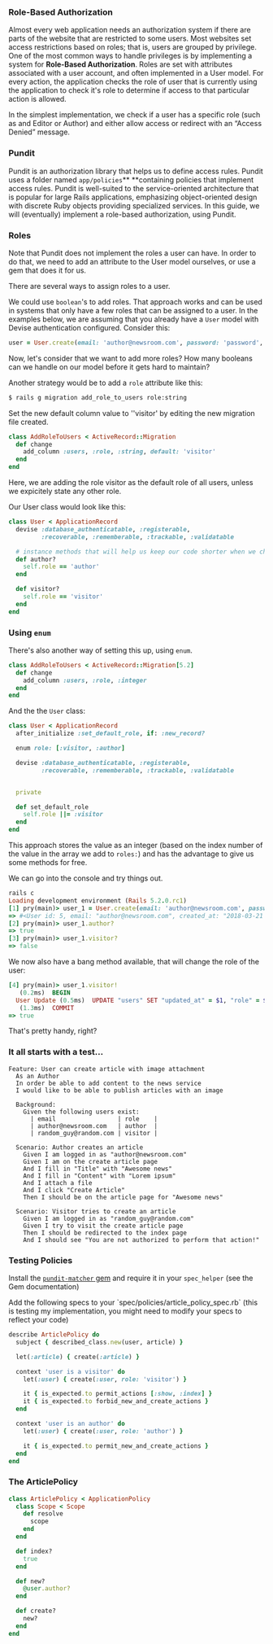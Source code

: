 ### Role-Based Authorization

Almost every web application needs an authorization system if there are parts of the website that are restricted to some users. Most websites set access restrictions based on roles; that is, users are grouped by privilege. One of the most common ways to handle privileges is by implementing a system for **Role-Based Authorization**. Roles are set with attributes associated with a user account, and often implemented in a User model. For every action, the application checks the role of user that is currently using the application to check it's role to determine if access to that particular action is allowed.

In the simplest implementation, we check if a user has a specific role \(such as and Editor or Author\) and either allow access or redirect with an “Access Denied” message.

### Pundit

Pundit is an authorization library that helps us to define access rules. Pundit uses a folder named `app/policies`** **containing policies that implement access rules. Pundit is well-suited to the service-oriented architecture that is popular for large Rails applications, emphasizing object-oriented design with discrete Ruby objects providing specialized services. In this guide, we will \(eventually\) implement a role-based authorization, using Pundit.

### Roles

Note that Pundit does not implement the roles a user can have. In order to do that, we need to add an attribute to the User model ourselves, or use a gem that does it for us.

There are several ways to assign roles to a user.

We could use `boolean`'s to add roles. That approach works and can be used in systems that only have a few roles that can be assigned to a user. In the examples below, we are assuming that you already have a `User` model with Devise authentication configured. Consider this:

```ruby
user = User.create(email: 'author@newsroom.com', password: 'password', author: true, visitor: false)
```

Now, let's consider that we want to add more roles? How many booleans can we handle on our model before it gets hard to maintain?

Another strategy would be to add a `role` attribute like this:

```bash
$ rails g migration add_role_to_users role:string
```

Set the new default column value to ''visitor' by editing the new migration file created.

```ruby
class AddRoleToUsers < ActiveRecord::Migration
  def change
    add_column :users, :role, :string, default: 'visitor'
  end
end
```

Here, we are adding the role visitor as the default role of all users, unless we expicitely state any other role.

Our User class would look like this:

```ruby
class User < ApplicationRecord
  devise :database_authenticatable, :registerable,
         :recoverable, :rememberable, :trackable, :validatable

  # instance methods that will help us keep our code shorter when we check for a role
  def author?
    self.role == 'author'
  end

  def visitor?
    self.role == 'visitor'
  end
end
```

### Using `enum`

There's also another way of setting this up, using `enum`.

```ruby
class AddRoleToUsers < ActiveRecord::Migration[5.2]
  def change
    add_column :users, :role, :integer
  end
end
```

And the the `User` class:

```ruby
class User < ApplicationRecord
  after_initialize :set_default_role, if: :new_record?

  enum role: [:visitor, :author]

  devise :database_authenticatable, :registerable,
         :recoverable, :rememberable, :trackable, :validatable


  private

  def set_default_role
    self.role ||= :visitor
  end
end
```

This approach stores the value as an integer \(based on the index number of the value in the array we add to `roles:`\) and has the advantage to give us some methods for free.

We can go into the console and try things out.

```ruby
rails c
Loading development environment (Rails 5.2.0.rc1)
[1] pry(main)> user_1 = User.create(email: 'author@newsroom.com', password: 'password', role: :author)
=> #<User id: 5, email: "author@newsroom.com", created_at: "2018-03-21 11:14:01", updated_at: "2018-03-21 11:14:01", role: "author">
[2] pry(main)> user_1.author?
=> true
[3] pry(main)> user_1.visitor?
=> false
```

We now also have a bang method available, that will change the role of the user:

```ruby
[4] pry(main)> user_1.visitor!
   (0.2ms)  BEGIN
  User Update (0.5ms)  UPDATE "users" SET "updated_at" = $1, "role" = $2 WHERE "users"."id" = $3  [["updated_at", "2018-03-21 11:15:12.882379"], ["role", 0], ["id", 5]]
   (1.3ms)  COMMIT
=> true
```

That's pretty handy, right?

### It all starts with a test...

```gherkin
Feature: User can create article with image attachment
  As an Author
  In order be able to add content to the news service
  I would like to be able to publish articles with an image

  Background:
    Given the following users exist:
      | email                 | role    |
      | author@newsroom.com   | author  |
      | random_guy@random.com | visitor |

  Scenario: Author creates an article
    Given I am logged in as "author@newsroom.com"
    Given I am on the create article page
    And I fill in "Title" with "Awesome news"
    And I fill in "Content" with "Lorem ipsum"
    And I attach a file
    And I click "Create Article"
    Then I should be on the article page for "Awesome news"

  Scenario: Visitor tries to create an article
    Given I am logged in as "random_guy@random.com"
    Given I try to visit the create article page
    Then I should be redirected to the index page
    And I should see "You are not authorized to perform that action!"
```

### Testing Policies

Install the [`pundit-matcher`  gem](https://github.com/chrisalley/pundit-matchers)  and require it in your `spec_helper` \(see the Gem documentation\)

Add the following specs to your \`spec/policies/article\_policy\_spec.rb\` \(this is testing my implementation, you might need to modify your specs to reflect your code\)

```ruby
describe ArticlePolicy do
  subject { described_class.new(user, article) }

  let(:article) { create(:article) }

  context 'user is a visitor' do
    let(:user) { create(:user, role: 'visitor') }

    it { is_expected.to permit_actions [:show, :index] }
    it { is_expected.to forbid_new_and_create_actions }
  end

  context 'user is an author' do
    let(:user) { create(:user, role: 'author') }

    it { is_expected.to permit_new_and_create_actions }
  end
end
```

### The ArticlePolicy

```ruby
class ArticlePolicy < ApplicationPolicy
  class Scope < Scope
    def resolve
      scope
    end
  end

  def index?
    true
  end

  def new?
    @user.author?
  end

  def create?
    new?
  end
end
```



